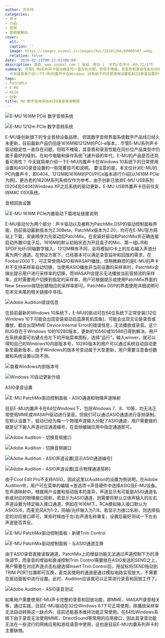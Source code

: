 ```yaml
---
author: 农步祥
categories:
- 声卡
- 介绍
- 音频
- 音频编解码
cover:
  alt: ''
  caption: ''
  image: https://images.soomal.cc/images/doc/20101204/00008507.webp
  relative: false
date: '2016-02-23T00:22:01+08:00'
description: 源自：www.soomal.com | 版权：原创 |  平均/总评分：09.72/175
summary: 尽管E-MU系列声卡驱动稳定性一直存在问题，但瑕不掩瑜，其音质和录音性能在同价位产品类型中仍属于最好的级别。在如今电脑和操作系统飞速升级的年代，E-MU的数字音频界面是否还具备可用性？
  今天就简单介绍一下E-MU内置声卡在Windows 10系统下的日常使用设置和ASIO录音设置的一些简要技巧和说明。
tags:
- PatchMix
- E-MU
- ASIO
- 创新
title: MU 数字音频系统ASIO录音使用教程
---
```


![E-MU 1616M PCIe 数字音频系统](https://images.soomal.cc/images/doc/20101204/00008507_01.webp)



![E-MU 1212m PCIe 数字音频系统](https://images.soomal.cc/images/doc/20120109/00016044_01.webp)



E-MU是创新旗下的专业音频设备品牌， 但其数字音频界面系统数字产品线已经久未更新，目前最新产品仍旧是1616M和1212M的PCI-e版本。
  尽管E-MU系列声卡驱动稳定性一直存在问题，但瑕不掩瑜，其音质和录音性能在同价位产品类型中仍属于最好的级别。在如今电脑和操作系统飞速升级的年代，E-MU的产品是否还具备可用性？ 
  今天就简单介绍一下E-MU内置声卡在Windows 10系统下的日常使用设置和ASIO录音设置的一些简要技巧和说明。 要注意的是，本文仅针对E-MU的PC内置声卡，即0404、1212M和1616M的PCI/PICe版本进行介绍[以1616M PCIe为例]，更古老的1820M系列系统仅作为参考。由于创新已放弃E-MU USB系列[0204及0404]Windows XP之后系统的驱动更新，E-MU USB外置声卡目前仅支持MAC OSX系统。



音频回放设置



![E-MU 1616M PCIe内置驱动下载地址链接说明](https://images.soomal.cc/images/doc/20160222/00058483.webp)



E-MU驱动分为两个部分：声卡驱动以及被称为PatchMix DSP的驱动控制面板界面，目前驱动最新版本为2.30Beta，PatchMix版本为2.20，均可在E-MU官方网站上下载，安装顺序为先驱动后PatchMix。在安装好驱动和PatchMix并正确连接启动外置IO盒子后，1616M的默认初始状态为开启盒子的Mic、第一组L/R和SPDIF光纤/同轴数字输入。1212M稍有不同，会将模拟IO卡上的左右输入声道分离为两个通道。在预设方案下，已经基本可以满足录音监听和回放的需求，在Foobar2000下，可正常使用ASIO和WASAPI播放。但稍微麻烦的是E-MU的声卡并不支持采样率自动切换，当使用ASIO播放非当前设置的采样率时，PatchMix会弹出提示用户进行采样率的切换，而WASAPI会提示无法播放当前音频流的采样率，此时需要用户切换到指定的采样率，用户可根据提示或使用PatchMix界面的New Session按钮创建相应的采样率即可。PatchMix DSP的界面使用详细说明可在本文末尾的相关链接中寻找。



![Adobe Audition错误信息](https://images.soomal.cc/images/doc/20160222/00058484_01.webp)



在目前最新的Windows 10系统下，E-MU的驱动可在64位系统下正常安装[32位Windows 10下可能会出现安装驱动后蓝屏死机现象]，可能会出现无论是录音或播放，都会出现MME Device Internal Error的错误信息，无法播放或录音。这个BUG存在于Windows 10的10280版本，更新的10560或10586已得到解决。用户在系统桌面可右键点击左下的开始菜单图标，选择“运行”，输入winver，就可以得知自己的Windows10内部版本号，10280版本的用户可以通过系统自动自动更新至最新版本，由于Windows的版本号变动属于大型更新，用户需要注意备份数据和系统设置以防不测。



![查看Windows内部版本号](https://images.soomal.cc/images/doc/20160222/00058486_01.webp)



![Windows 10自动更新升级](https://images.soomal.cc/images/doc/20160222/00058487_01.webp)



ASIO录音设置



![E-MU PatchMix驱动控制面板 - ASIO通道和物理声道映射](https://images.soomal.cc/images/doc/20160223/00058495.webp)



目前E-MU内置声卡在64位Windows下，包括Windows 7、8、10等，均无法正常使用MME或WASAPI驱动进行录音。但我们可以通过ASIO通道进行音频录制。在默认设置下，驱动已经为每一个物理声道输入分配了ASIO通道，用户需要做的就是记下输入声道对应通道编号，在音频编辑应用中指定通道即可。



![Adobe Audition - 切换音频接口](https://images.soomal.cc/images/doc/20160223/00058488_01.webp)



![Adobe Audition - 切换音频接口](https://images.soomal.cc/images/doc/20160223/00058489_01.webp)



![Adobe Audition - ASIO声道设置[显示ASIO通道编号]](https://images.soomal.cc/images/doc/20160223/00058490_01.webp)



![Adobe Audition - ASIO声道设置[显示物理通道简称]](https://images.soomal.cc/images/doc/20160223/00058491_01.webp)



由于Cool Edit Pro不支持ASIO，因此这里以Audition的设置为例说明，在Adobe Audition中，用户可在菜单的编辑->首选项->声音硬件中选择ASIO及E-MU设备。在声道映射中，根据用户设置和驱动版本的差异，声道显示有可能是ASIO通道名称或对应的物理接口简称，若显示为ASIO通道，则需要将默认立体声输入的左右声道设置为特定输入接口通道，例如在1616M下，RCA模拟输入接口默认为ASIO5/6，而麦克风A为1-2，同轴/光纤输入为7/8。若显示为接口名称，则选择指定的对应接口即可，某些时候由于左/右声道名称重复，设置后最好测试一下左右声道是否弄反。



![E-MU PatchMix驱动控制面板 - 新建Trim Control](https://images.soomal.cc/images/doc/20160223/00058492_01.webp)



![E-MU PatchMix驱动控制面板 - 与ASIO通道互换](https://images.soomal.cc/images/doc/20160223/00058493_01.webp)



由于ASIO录音直接读取通道，PatchMix上的增益功能无法通过声道控制下方的滑块调节，而录音的增益和衰减控制Trim Control需要放在ASIO发送的SEND之上，用户需要在对应声道点击右键选择Insert Trim Control后，用鼠标将SEND拖动到TRIM PORT位置即可互换，麦克风使用的通道是通过模拟电路实现放大，不需要在驱动面板中进行设置。此时，Audition应该就可以正常进行录音和回放工作了。



![Adobe Audition - ASIO录音测试](https://images.soomal.cc/images/doc/20160223/00058494.webp)



如果用户需要使用E-MU声卡完整的录音和回放功能，即MME、WASAPI录音相关等，通过实践，目前E-MU驱动在32位Windows 8.1下可正常使用，除播放采样率无法自动转换这一缺点外，目前还能基本维持功能正常使用。在64位Windows系统下由于录音无法使用MME、DriectSound等常用的应用接口，因此其录音功能无法在一些流行的网络应用和游戏语音中使用，这也是目前E-MU内置系列声卡的主要缺憾。